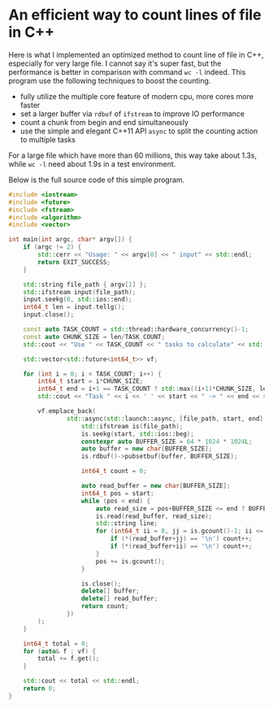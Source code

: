 An efficient way to count lines of file in C++
======

Here is what I implemented an optimized method to count line of file in C++, especially for very large file. 
I cannot say it's super fast, but the performance is better in comparison with command `wc -l` indeed. This
program use the following techniques to boost the counting.

* fully utilize the multiple core feature of modern cpu, more cores more faster
* set a larger buffer via `rdbuf` of `ifstream` to improve IO performance
* count a chunk from begin and end simultaneously
* use the simple and elegant C++11 API `async` to split the counting action to multiple tasks

For a large file which have more than 60 millions, this way take about 1.3s, while `wc -l` need about 1.9s in a
test environment.

Below is the full source code of this simple program.

```cpp
#include <iostream>
#include <future>
#include <fstream>
#include <algorithm>
#include <vector>

int main(int argc, char* argv[]) {
    if (argc != 2) {
        std::cerr << "Usage: " << argv[0] << " input" << std::endl;
        return EXIT_SUCCESS;
    }

    std::string file_path { argv[1] };
    std::ifstream input(file_path);
    input.seekg(0, std::ios::end);
    int64_t len = input.tellg();
    input.close();

    const auto TASK_COUNT = std::thread::hardware_concurrency()-1;
    const auto CHUNK_SIZE = len/TASK_COUNT;
    std::cout << "Use " << TASK_COUNT << " tasks to calculate" << std::endl;

    std::vector<std::future<int64_t>> vf;

    for (int i = 0; i < TASK_COUNT; i++) {
        int64_t start = i*CHUNK_SIZE;
        int64_t end = i+1 == TASK_COUNT ? std::max((i+1)*CHUNK_SIZE, len) : (i+1)*CHUNK_SIZE;
        std::cout << "Task " << i << ' ' << start << " -> " << end << std::endl;

        vf.emplace_back(
                std::async(std::launch::async, [file_path, start, end]() -> int64_t {
                    std::ifstream is(file_path);
                    is.seekg(start, std::ios::beg);
                    constexpr auto BUFFER_SIZE = 64 * 1024 * 1024L;
                    auto buffer = new char[BUFFER_SIZE];
                    is.rdbuf()->pubsetbuf(buffer, BUFFER_SIZE);

                    int64_t count = 0;

                    auto read_buffer = new char[BUFFER_SIZE];
                    int64_t pos = start;
                    while (pos < end) {
                        auto read_size = pos+BUFFER_SIZE <= end ? BUFFER_SIZE : (end-pos+1);
                        is.read(read_buffer, read_size);
                        std::string line;
                        for (int64_t ii = 0, jj = is.gcount()-1; ii <= jj; ii++, jj--) {
                            if (*(read_buffer+jj) == '\n') count++;
                            if (*(read_buffer+ii) == '\n') count++;
                        }
                        pos += is.gcount();
                    }

                    is.close();
                    delete[] buffer;
                    delete[] read_buffer;
                    return count;
                })
        );
    }

    int64_t total = 0;
    for (auto& f : vf) {
        total += f.get();
    }

    std::cout << total << std::endl;
    return 0;
}

```

